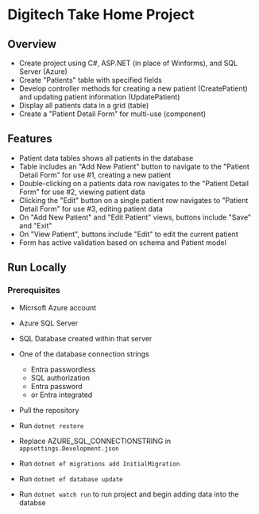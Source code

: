 # Digitech Take Home Project

## Overview
- Create project using C#, ASP.NET (in place of Winforms), and SQL Server (Azure)
- Create "Patients" table with specified fields
- Develop controller methods for creating a new patient (CreatePatient) and updating patient information (UpdatePatient)
- Display all patients data in a grid (table)
- Create a "Patient Detail Form" for multi-use (component)

## Features
- Patient data tables shows all patients in the database
- Table includes an "Add New Patient" button to navigate to the "Patient Detail Form" for use #1, creating a new patient
- Double-clicking on a patients data row navigates to the "Patient Detail Form" for use #2, viewing patient data
- Clicking the "Edit" button on a single patient row navigates to "Patient Detail Form" for use #3, editing patient data
- On "Add New Patient" and "Edit Patient" views, buttons include "Save" and "Exit"
- On "View Patient", buttons include "Edit" to edit the current patient
- Form has active validation based on schema and Patient model


## Run Locally
### Prerequisites
- Micrsoft Azure account
- Azure SQL Server
- SQL Database created within that server
- One of the database connection strings
    - Entra passwordless
    - SQL authorization
    - Entra password
    - or Entra integrated

- Pull the repository
- Run `dotnet restore`
- Replace AZURE_SQL_CONNECTIONSTRING in `appsettings.Development.json`
- Run `dotnet ef migrations add InitialMigration`
- Run `dotnet ef database update`
- Run `dotnet watch run` to run project and begin adding data into the databse
